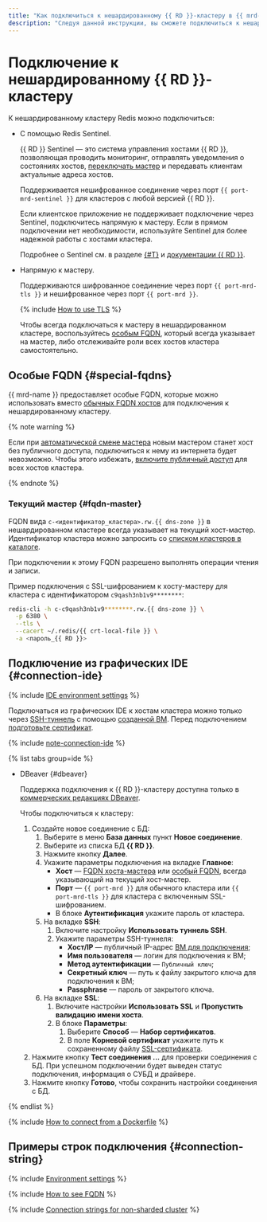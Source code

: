 ```yaml
---
title: "Как подключиться к нешардированному {{ RD }}-кластеру в {{ mrd-full-name }}"
description: "Следуя данной инструкции, вы сможете подключиться к нешардированному {{ RD }}-кластеру." 
---
```


# Подключение к нешардированному {{ RD }}-кластеру

К нешардированному кластеру Redis можно подключиться:

* С помощью Redis Sentinel.

    {{ RD }} Sentinel — это система управления хостами {{ RD }}, позволяющая проводить мониторинг, отправлять уведомления о состояниях хостов, [переключать мастер](../failover.md) и передавать клиентам актуальные адреса хостов.

    Поддерживается нешифрованное соединение через порт `{{ port-mrd-sentinel }}` для кластеров с любой версией {{ RD }}.

    Если клиентское приложение не поддерживает подключение через Sentinel, подключитесь напрямую к мастеру. Если в прямом подключении нет необходимости, используйте Sentinel для более надежной работы с хостами кластера.

    Подробнее о Sentinel см. в разделе [{#T}](../../concepts/replication.md) и [документации {{ RD }}](https://redis.io/topics/sentinel).

* Напрямую к мастеру.

    Поддерживаются шифрованное соединение через порт `{{ port-mrd-tls }}` и нешифрованное через порт `{{ port-mrd }}`.

    {% include [How to use TLS](../../../_includes/mdb/mrd/connect/how-to-use-tls.md) %}

    Чтобы всегда подключаться к мастеру в нешардированном кластере, воспользуйтесь [особым FQDN](#special-fqdns), который всегда указывает на мастер, либо отслеживайте роли всех хостов кластера самостоятельно.

## Особые FQDN {#special-fqdns}

{{ mrd-name }} предоставляет особые FQDN, которые можно использовать вместо [обычных FQDN хостов](index.md#fqdn) для подключения к нешардированному кластеру.

{% note warning %}

Если при [автоматической смене мастера](../../concepts/replication.md#master-failover) новым мастером станет хост без публичного доступа, подключиться к нему из интернета будет невозможно. Чтобы этого избежать, [включите публичный доступ](../hosts.md#update) для всех хостов кластера.

{% endnote %}

### Текущий мастер {#fqdn-master}

FQDN вида `c-<идентификатор_кластера>.rw.{{ dns-zone }}` в нешардированном кластере всегда указывает на текущий хост-мастер. Идентификатор кластера можно запросить со [списком кластеров в каталоге](../cluster-list.md#list-clusters).

При подключении к этому FQDN разрешено выполнять операции чтения и записи.

Пример подключения с SSL-шифрованием к хосту-мастеру для кластера с идентификатором `c9qash3nb1v9********`:

```bash
redis-cli -h c-c9qash3nb1v9********.rw.{{ dns-zone }} \
  -p 6380 \
  --tls \
  --cacert ~/.redis/{{ crt-local-file }} \
  -a <пароль_{{ RD }}>
```

## Подключение из графических IDE {#connection-ide}

{% include [IDE environment settings](../../../_includes/mdb/mrd/ide-envs.md) %}

Подключаться из графических IDE к хостам кластера можно только через [SSH-туннель](../../../glossary/ssh-keygen.md) с помощью [созданной ВМ](./index.md#connect). Перед подключением [подготовьте сертификат](./index.md#get-ssl-cert).

{% include [note-connection-ide](../../../_includes/mdb/note-connection-ide.md) %}

{% list tabs group=ide %}

- DBeaver {#dbeaver}

    Поддержка подключения к {{ RD }}-кластеру доступна только в [коммерческих редакциях DBeaver](https://dbeaver.com/buy/).

    Чтобы подключиться к кластеру:

    1. Создайте новое соединение с БД:
        1. Выберите в меню **База данных** пункт **Новое соединение**.
        1. Выберите из списка БД **{{ RD }}**.
        1. Нажмите кнопку **Далее**.
        1. Укажите параметры подключения на вкладке **Главное**:
            * **Хост** — [FQDN хоста-мастера](./index.md#fqdn) или [особый FQDN](./non-sharded.md#special-fqdns), всегда указывающий на текущий хост-мастер.
            * **Порт** — `{{ port-mrd }}` для обычного кластера или `{{ port-mrd-tls }}` для кластера с включенным SSL-шифрованием.
            * В блоке **Аутентификация** укажите пароль от кластера.
        1. На вкладке **SSH**:
            1. Включите настройку **Использовать туннель SSH**.
            1. Укажите параметры SSH-туннеля:
                * **Хост/IP** — публичный IP-адрес [ВМ для подключения](./index.md#connect);
                * **Имя пользователя** — логин для подключения к ВМ;
                * **Метод аутентификации** — `Публичный ключ`;
                * **Секретный ключ** — путь к файлу закрытого ключа для подключения к ВМ;
                * **Passphrase** — пароль от закрытого ключа.
        1. На вкладке **SSL**:
            1. Включите настройки **Использовать SSL** и **Пропустить валидацию имени хоста**.
            1. В блоке **Параметры**:
                1. Выберите **Способ** — **Набор сертификатов**.
                1. В поле **Корневой сертификат** укажите путь к сохраненному файлу [SSL-сертификата](./index.md#get-ssl-cert).
    1. Нажмите кнопку **Тест соединения ...** для проверки соединения с БД. При успешном подключении будет выведен статус подключения, информация о СУБД и драйвере.
    1. Нажмите кнопку **Готово**, чтобы сохранить настройки соединения с БД.

{% endlist %}

{% include [How to connect from a Dockerfile](../../../_includes/mdb/mrd/connect/docker-and-redis.md) %}

## Примеры строк подключения {#connection-string}

{% include [Environment settings](../../../_includes/mdb/mdb-conn-strings-env.md) %}

{% include [How to see FQDN](../../../_includes/mdb/see-fqdn-in-console.md) %}

{% include [Connection strings for non-sharded cluster](../../../_includes/mdb/mrd/conn-strings-non-sharded.md) %}

